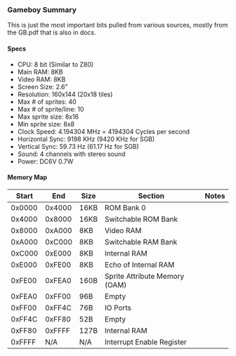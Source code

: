### Gameboy Summary

This is just the most important bits pulled from various sources, mostly from the GB.pdf that is also in docs.

#### Specs

- CPU: 8 bit (Similar to Z80)
- Main RAM: 8KB
- Video RAM: 8KB
- Screen Size: 2.6"
- Resolution: 160x144 (20x18 tiles)
- Max # of sprites: 40
- Max # of sprite/line: 10
- Max sprite size: 8x16
- Min sprite size: 8x8
- Clock Speed: 4.194304 MHz = 4194304 Cycles per second
- Horizontal Sync: 9198 KHz (9420 KHz for SGB)
- Vertical Sync: 59.73 Hz (61.17 Hz for SGB)
- Sound: 4 channels with stereo sound
- Power: DC6V 0.7W


#### Memory Map

| Start  | End    | Size      | Section                       | Notes |
|--------|--------|-----------|-------------------------------|-------|
| 0x0000 | 0x4000 | 16KB      | ROM Bank 0                    |       |
| 0x4000 | 0x8000 | 16KB      | Switchable ROM Bank           |       |
| 0x8000 | 0xA000 | 8KB       | Video RAM                     |       |
| 0xA000 | 0xC000 | 8KB       | Switchable RAM Bank           |       |
| 0xC000 | 0xE000 | 8KB       | Internal RAM                  |       |
| 0xE000 | 0xFE00 | 8KB       | Echo of Internal RAM          |       |
| 0xFE00 | 0xFEA0 | 160B      | Sprite Attribute Memory (OAM) |       |
| 0xFEA0 | 0xFF00 | 96B       | Empty                         |       |
| 0xFF00 | 0xFF4C | 76B       | IO Ports                      |       |
| 0xFF4C | 0xFF80 | 52B       | Empty                         |       |
| 0xFF80 | 0xFFFF | 127B      | Internal RAM                  |       |
| 0xFFFF | N/A    | N/A       | Interrupt Enable Register     |       |
